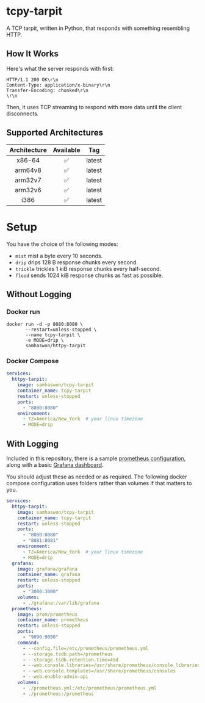 # tcpy-tarpit

A TCP tarpit, written in Python, that responds with something resembling HTTP.

## How It Works

Here's what the server responds with first:

```
HTTP/1.1 200 OK\r\n
Content-Type: application/x-binary\r\n
Transfer-Encoding: chunked\r\n
\r\n
```

Then, it uses TCP streaming to respond with more data until the client disconnects.

## Supported Architectures
| Architecture | Available | Tag    |
|:------------:|:---------:|--------|
|    x86-64    |     ✅     | latest |
|   arm64v8    |     ✅     | latest |
|   arm32v7    |     ✅     | latest |
|   arm32v6    |     ✅     | latest |
|     i386     |     ✅     | latest |

# Setup

You have the choice of the following modes:

- `mist` mist a byte every 10 seconds. 
- `drip` drips 128 B response chunks every second.
- `trickle` trickles 1 kiB response chunks every half-second.
- `flood` sends 1024 kiB response chunks as fast as possible.

## Without Logging

### Docker run
```shell
docker run -d -p 8080:8080 \
       --restart=unless-stopped \
       --name tcpy-tarpit \
       -e MODE=drip \
       samhaswon/httpy-tarpit
```

### Docker Compose
```yml
services:
  httpy-tarpit:
    image: samhaswon/tcpy-tarpit
    container_name: tcpy-tarpit
    restart: unless-stopped
    ports:
      - "8080:8080"
    environment:
      - TZ=America/New_York  # your linux timezone
      - MODE=drip
```

## With Logging

Included in this repository, there is a sample [prometheus configuration](./prometheus.yml),
along with a basic [Grafana dashboard](./tcpy-tarpit-1739424908859.json).

You should adjust these as needed or as required.
The following docker compose configuration uses folders rather than volumes if that matters to you.

```yml
services:
  httpy-tarpit:
    image: samhaswon/tcpy-tarpit
    container_name: tcpy-tarpit
    restart: unless-stopped
    ports:
      - "8080:8080"
      - "8081:8081"
    environment:
      - TZ=America/New_York  # your linux timezone
      - MODE=drip
  grafana:
    image: grafana/grafana
    container_name: grafana
    restart: unless-stopped
    ports:
      - "3000:3000"
    volumes:
      - ./grafana:/var/lib/grafana
  prometheus:
    image: prom/prometheus
    container_name: prometheus
    restart: unless-stopped
    ports:
      - "9090:9090"
    command:
      - --config.file=/etc/prometheus/prometheus.yml
      - --storage.tsdb.path=/prometheus
      - --storage.tsdb.retention.time=45d
      - --web.console.libraries=/usr/share/prometheus/console_libraries
      - --web.console.templates=/usr/share/prometheus/consoles
      - --web.enable-admin-api
    volumes:
      - ./prometheus.yml:/etc/prometheus/prometheus.yml
      - ./prometheus:/prometheus

```
